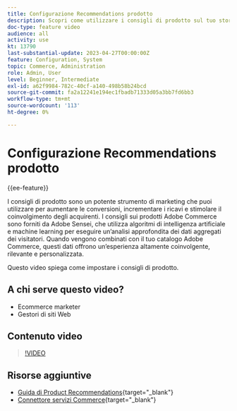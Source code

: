```yaml
---
title: Configurazione Recommendations prodotto
description: Scopri come utilizzare i consigli di prodotto sul tuo store di Adobe Commerce.
doc-type: feature video
audience: all
activity: use
kt: 13790
last-substantial-update: 2023-04-27T00:00:00Z
feature: Configuration, System
topic: Commerce, Administration
role: Admin, User
level: Beginner, Intermediate
exl-id: a62f9984-782c-40cf-a140-498b58b24bcd
source-git-commit: fa2a12241e194ec1fbadb71333d05a3bb7fd6bb3
workflow-type: tm+mt
source-wordcount: '113'
ht-degree: 0%

---
```


# Configurazione Recommendations prodotto

{{ee-feature}}

I consigli di prodotto sono un potente strumento di marketing che puoi utilizzare per aumentare le conversioni, incrementare i ricavi e stimolare il coinvolgimento degli acquirenti. I consigli sui prodotti Adobe Commerce sono forniti da Adobe Sensei, che utilizza algoritmi di intelligenza artificiale e machine learning per eseguire un’analisi approfondita dei dati aggregati dei visitatori. Quando vengono combinati con il tuo catalogo Adobe Commerce, questi dati offrono un’esperienza altamente coinvolgente, rilevante e personalizzata.

Questo video spiega come impostare i consigli di prodotto.

## A chi serve questo video?

- Ecommerce marketer
- Gestori di siti Web

## Contenuto video

>[!VIDEO](https://video.tv.adobe.com/v/3449966?quality=12&learn=on&captions=ita)

## Risorse aggiuntive

- [Guida di Product Recommendations](https://experienceleague.adobe.com/docs/commerce-merchant-services/product-recommendations/overview.html?lang=it){target="_blank"}
- [Connettore servizi Commerce](https://experienceleague.adobe.com/docs/commerce-merchant-services/user-guides/integration-services/saas.html?lang=it){target="_blank"}
